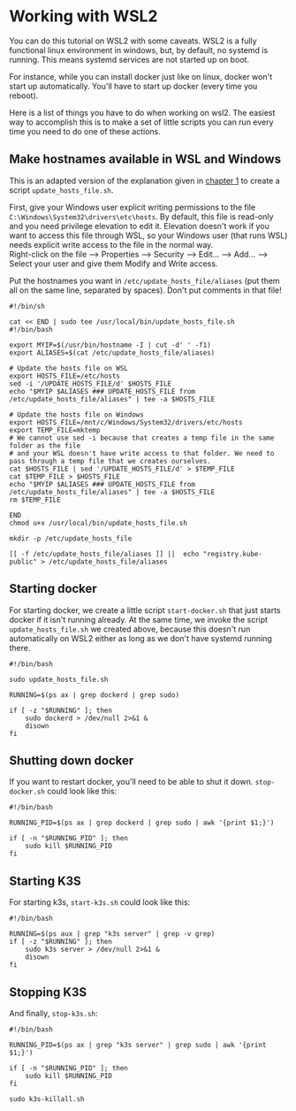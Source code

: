 # Working with WSL2

You can do this tutorial on WSL2 with some caveats. WSL2 is a fully functional linux environment in windows, but, by default, no systemd is running. This means systemd services are not started up on boot.

For instance, while you can install docker just like on linux, docker won't start up automatically. You'll have to start up docker (every time you reboot).

Here is a list of things you have to do when working on wsl2. The easiest way to accomplish this is to make a set of little scripts you can run every time you need to do one of these actions.


## Make hostnames available in WSL and Windows
This is an adapted version of the explanation given in [chapter 1](chapters/01-install-k3s.md#installing-docker-registry) 
to create a script `update_hosts_file.sh`.

First, give your Windows user explicit writing permissions to the file `C:\Windows\System32\drivers\etc\hosts`. 
By default, this file is read-only and you need privilege elevation to edit it. Elevation doesn't work if you want to 
access this file through WSL, so your Windows user (that runs WSL) needs explicit write access to the file in the normal way.  
Right-click on the file --> Properties --> Security --> Edit... --> Add... --> Select your user and give them Modify and Write access.

Put the hostnames you want in `/etc/update_hosts_file/aliases` (put them all on the same line, separated by spaces). Don't put comments in that file!

```shell
#!/bin/sh

cat << END | sudo tee /usr/local/bin/update_hosts_file.sh
#!/bin/bash

export MYIP=$(/usr/bin/hostname -I | cut -d' ' -f1)
export ALIASES=$(cat /etc/update_hosts_file/aliases)

# Update the hosts file on WSL
export HOSTS_FILE=/etc/hosts
sed -i '/UPDATE_HOSTS_FILE/d' $HOSTS_FILE
echo "$MYIP $ALIASES ### UPDATE_HOSTS_FILE from /etc/update_hosts_file/aliases" | tee -a $HOSTS_FILE

# Update the hosts file on Windows
export HOSTS_FILE=/mnt/c/Windows/System32/drivers/etc/hosts
export TEMP_FILE=mktemp
# We cannot use sed -i because that creates a temp file in the same folder as the file 
# and your WSL doesn't have write access to that folder. We need to pass through a temp file that we creates ourselves.
cat $HOSTS_FILE | sed '/UPDATE_HOSTS_FILE/d' > $TEMP_FILE
cat $TEMP_FILE > $HOSTS_FILE
echo "$MYIP $ALIASES ### UPDATE_HOSTS_FILE from /etc/update_hosts_file/aliases" | tee -a $HOSTS_FILE
rm $TEMP_FILE

END
chmod u+x /usr/local/bin/update_hosts_file.sh

mkdir -p /etc/update_hosts_file

[[ -f /etc/update_hosts_file/aliases ]] ||  echo "registry.kube-public" > /etc/update_hosts_file/aliases
```




## Starting docker

For starting docker, we create a little script `start-docker.sh` that just starts docker if it isn't running already.
At the same time, we invoke the script `update_hosts_file.sh` we created above, because this doesn't run automatically on WSL2 either as long as we don't have systemd running there.

```shell
#!/bin/bash

sudo update_hosts_file.sh

RUNNING=$(ps ax | grep dockerd | grep sudo)

if [ -z "$RUNNING" ]; then
    sudo dockerd > /dev/null 2>&1 &
    disown
fi
```

## Shutting down docker

If you want to restart docker, you'll need to be able to shut it down. `stop-docker.sh` could look like this:

```shell
#!/bin/bash

RUNNING_PID=$(ps ax | grep dockerd | grep sudo | awk '{print $1;}')

if [ -n "$RUNNING_PID" ]; then
    sudo kill $RUNNING_PID
fi
```

## Starting K3S

For starting k3s, `start-k3s.sh` could look like this:

```shell
#!/bin/bash

RUNNING=$(ps aux | grep "k3s server" | grep -v grep)
if [ -z "$RUNNING" ]; then
    sudo k3s server > /dev/null 2>&1 &
    disown
fi
```

## Stopping K3S

And finally, `stop-k3s.sh`:

```shell
#!/bin/bash

RUNNING_PID=$(ps ax | grep "k3s server" | grep sudo | awk '{print $1;}')

if [ -n "$RUNNING_PID" ]; then
    sudo kill $RUNNING_PID
fi

sudo k3s-killall.sh
```
